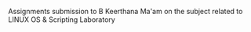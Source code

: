 Assignments submission to B Keerthana Ma'am on the subject related to LINUX OS & Scripting Laboratory
